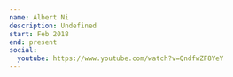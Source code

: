 ```yaml
---
name: Albert Ni
description: Undefined
start: Feb 2018
end: present
social:
  youtube: https://www.youtube.com/watch?v=QndfwZF8YeY
---
```

